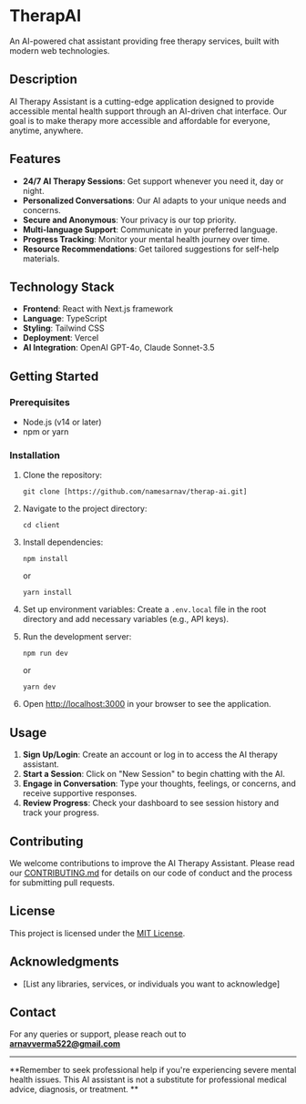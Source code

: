 # TherapAI
<href src='https://therap-ai.vercel.app'>
An AI-powered chat assistant providing free therapy services, built with modern web technologies.

## Description

AI Therapy Assistant is a cutting-edge application designed to provide accessible mental health support through an AI-driven chat interface. Our goal is to make therapy more accessible and affordable for everyone, anytime, anywhere.

## Features

- **24/7 AI Therapy Sessions**: Get support whenever you need it, day or night.
- **Personalized Conversations**: Our AI adapts to your unique needs and concerns.
- **Secure and Anonymous**: Your privacy is our top priority.
- **Multi-language Support**: Communicate in your preferred language.
- **Progress Tracking**: Monitor your mental health journey over time.
- **Resource Recommendations**: Get tailored suggestions for self-help materials.

## Technology Stack

- **Frontend**: React with Next.js framework
- **Language**: TypeScript
- **Styling**: Tailwind CSS
- **Deployment**: Vercel
- **AI Integration**: OpenAI GPT-4o, Claude Sonnet-3.5

## Getting Started

### Prerequisites

- Node.js (v14 or later)
- npm or yarn

### Installation

1. Clone the repository:
   ```
   git clone [https://github.com/namesarnav/therap-ai.git]
   ```

2. Navigate to the project directory:
   ```
   cd client
   ```

3. Install dependencies:
   ```
   npm install
   ```
   or
   ```
   yarn install
   ```

4. Set up environment variables:
   Create a `.env.local` file in the root directory and add necessary variables (e.g., API keys).

5. Run the development server:
   ```
   npm run dev
   ```
   or
   ```
   yarn dev
   ```

6. Open [http://localhost:3000](http://localhost:3000) in your browser to see the application.

## Usage

1. **Sign Up/Login**: Create an account or log in to access the AI therapy assistant.
2. **Start a Session**: Click on "New Session" to begin chatting with the AI.
3. **Engage in Conversation**: Type your thoughts, feelings, or concerns, and receive supportive responses.
4. **Review Progress**: Check your dashboard to see session history and track your progress.

## Contributing

We welcome contributions to improve the AI Therapy Assistant. Please read our [CONTRIBUTING.md](CONTRIBUTING.md) for details on our code of conduct and the process for submitting pull requests.

## License

This project is licensed under the [MIT License](LICENSE).

## Acknowledgments

- [List any libraries, services, or individuals you want to acknowledge]

## Contact

For any queries or support, please reach out to <b>arnavverma522@gmail.com</b>

---

**Remember to seek professional help if you're experiencing severe mental health issues. This AI assistant is not a substitute for professional medical advice, diagnosis, or treatment.
**
